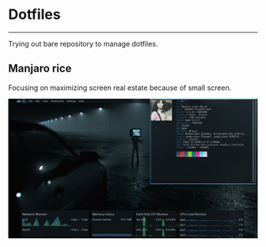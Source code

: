 # Dotfiles
* * *
Trying out bare repository to manage dotfiles.
## Manjaro rice
Focusing on maximizing screen real estate because of small screen.
   
![Rice](Pictures/Screenshots/Screenshot_20200718_232450.png)
